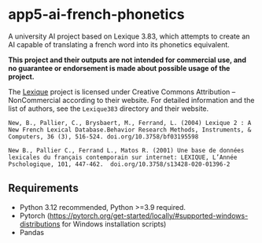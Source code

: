 # app5-ai-french-phonetics

A university AI project based on Lexique 3.83, which attempts to create an AI capable of translating a french word into its phonetics equivalent.

**This project and their outputs are not intended for commercial use, and no guarantee or endorsement is made about possible usage of the project.**

The [Lexique](http://www.lexique.org/) project is licensed under Creative Commons Attribution – NonCommercial according to their website. For detailed information and the list of authors, see the `Lexique383` directory and their website.

```
New, B., Pallier, C., Brysbaert, M., Ferrand, L. (2004) Lexique 2 : A New French Lexical Database.Behavior Research Methods, Instruments, & Computers, 36 (3), 516-524. doi.org/10.3758/bf03195598 

New B., Pallier C., Ferrand L., Matos R. (2001) Une base de données lexicales du français contemporain sur internet: LEXIQUE, L’Année Pschologique, 101, 447-462.  doi.org/10.3758/s13428-020-01396-2 
```

## Requirements

- Python 3.12 recommended, Python >=3.9 required.
- Pytorch (https://pytorch.org/get-started/locally/#supported-windows-distributions for Windows installation scripts)
- Pandas